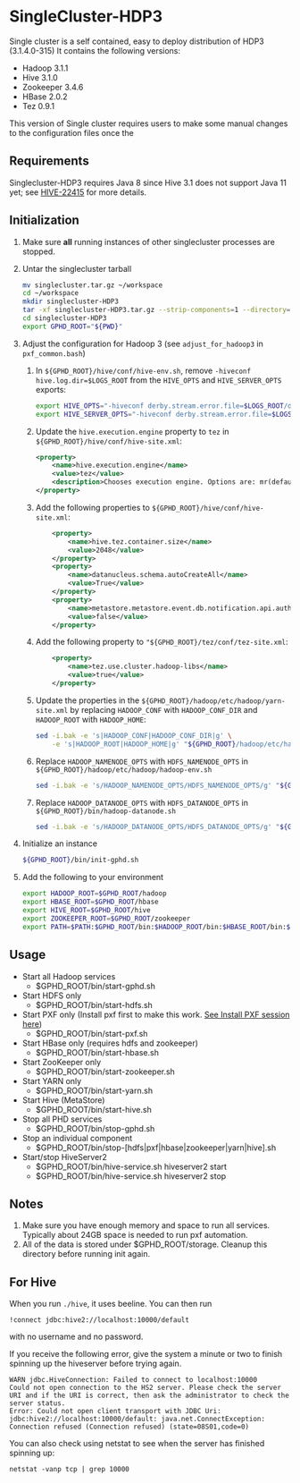 SingleCluster-HDP3
==================

Single cluster is a self contained, easy to deploy distribution of HDP3 (3.1.4.0-315)
It contains the following versions:

- Hadoop 3.1.1
- Hive 3.1.0
- Zookeeper 3.4.6
- HBase 2.0.2
- Tez 0.9.1

This version of Single cluster requires users to make some manual changes to the configuration files once the

Requirements
------------

Singlecluster-HDP3 requires Java 8 since Hive 3.1 does not support Java 11 yet; see [HIVE-22415](https://issues.apache.org/jira/browse/HIVE-22415) for more details.

Initialization
--------------

1. Make sure **all** running instances of other singlecluster processes are stopped.

2. Untar the singlecluster tarball

    ```sh
    mv singlecluster.tar.gz ~/workspace
    cd ~/workspace
    mkdir singlecluster-HDP3
    tar -xf singlecluster-HDP3.tar.gz --strip-components=1 --directory=singlecluster-HDP3
    cd singlecluster-HDP3
    export GPHD_ROOT="${PWD}"
    ```

3. Adjust the configuration for Hadoop 3 (see `adjust_for_hadoop3` in `pxf_common.bash`)
    1. In `${GPHD_ROOT}/hive/conf/hive-env.sh`, remove `-hiveconf hive.log.dir=$LOGS_ROOT` from the `HIVE_OPTS` and `HIVE_SERVER_OPTS` exports:

        ```sh
        export HIVE_OPTS="-hiveconf derby.stream.error.file=$LOGS_ROOT/derby.log -hiveconf javax.jdo.option.ConnectionURL=jdbc:derby:;databaseName=$HIVE_STORAGE_ROOT/metastore_db;create=true"
        export HIVE_SERVER_OPTS="-hiveconf derby.stream.error.file=$LOGS_ROOT/derby.log -hiveconf ;databaseName=$HIVE_STORAGE_ROOT/metastore_db;create=true"
        ```

    2. Update the `hive.execution.engine` property to `tez` in `${GPHD_ROOT}/hive/conf/hive-site.xml`:

        ```xml
        <property>
            <name>hive.execution.engine</name>
            <value>tez</value>
            <description>Chooses execution engine. Options are: mr(default), tez, or spark</description>
        </property>
        ```

    3. Add the following properties to `${GPHD_ROOT}/hive/conf/hive-site.xml`:

        ```xml
            <property>
                <name>hive.tez.container.size</name>
                <value>2048</value>
            </property>
            <property>
                <name>datanucleus.schema.autoCreateAll</name>
                <value>True</value>
            </property>
            <property>
                <name>metastore.metastore.event.db.notification.api.auth</name>
                <value>false</value>
            </property>
        ```

    4. Add the following property to `"${GPHD_ROOT}/tez/conf/tez-site.xml`:

        ```xml
            <property>
                <name>tez.use.cluster.hadoop-libs</name>
                <value>true</value>
            </property>
        ```

    5. Update the properties in the `${GPHD_ROOT}/hadoop/etc/hadoop/yarn-site.xml` by replacing `HADOOP_CONF` with `HADOOP_CONF_DIR` and `HADOOP_ROOT` with `HADOOP_HOME`:

        ```sh
        sed -i.bak -e 's|HADOOP_CONF|HADOOP_CONF_DIR|g' \
            -e 's|HADOOP_ROOT|HADOOP_HOME|g' "${GPHD_ROOT}/hadoop/etc/hadoop/yarn-site.xml"
        ```

    6. Replace `HADOOP_NAMENODE_OPTS` with `HDFS_NAMENODE_OPTS` in `${GPHD_ROOT}/hadoop/etc/hadoop/hadoop-env.sh`

        ```sh
        sed -i.bak -e 's/HADOOP_NAMENODE_OPTS/HDFS_NAMENODE_OPTS/g' "${GPHD_ROOT}/hadoop/etc/hadoop/hadoop-env.sh"
        ```

    7. Replace `HADOOP_DATANODE_OPTS` with `HDFS_DATANODE_OPTS` in `${GPHD_ROOT}/bin/hadoop-datanode.sh`

        ```sh
        sed -i.bak -e 's/HADOOP_DATANODE_OPTS/HDFS_DATANODE_OPTS/g' "${GPHD_ROOT}/bin/hadoop-datanode.sh"
        ```

4. Initialize an instance

    ```sh
    ${GPHD_ROOT}/bin/init-gphd.sh
    ```

5. Add the following to your environment

    ```sh
    export HADOOP_ROOT=$GPHD_ROOT/hadoop
    export HBASE_ROOT=$GPHD_ROOT/hbase
    export HIVE_ROOT=$GPHD_ROOT/hive
    export ZOOKEEPER_ROOT=$GPHD_ROOT/zookeeper
    export PATH=$PATH:$GPHD_ROOT/bin:$HADOOP_ROOT/bin:$HBASE_ROOT/bin:$HIVE_ROOT/bin:$ZOOKEEPER_ROOT/bin
    ```

Usage
-----

- Start all Hadoop services
  - $GPHD_ROOT/bin/start-gphd.sh
- Start HDFS only
  - $GPHD_ROOT/bin/start-hdfs.sh
- Start PXF only (Install pxf first to make this work. [See Install PXF session here](https://cwiki.apache.org/confluence/display/HAWQ/PXF+Build+and+Install))
  - $GPHD_ROOT/bin/start-pxf.sh
- Start HBase only (requires hdfs and zookeeper)
  - $GPHD_ROOT/bin/start-hbase.sh
- Start ZooKeeper only
  - $GPHD_ROOT/bin/start-zookeeper.sh
- Start YARN only
  - $GPHD_ROOT/bin/start-yarn.sh
- Start Hive (MetaStore)
  - $GPHD_ROOT/bin/start-hive.sh
- Stop all PHD services
  - $GPHD_ROOT/bin/stop-gphd.sh
- Stop an individual component
  - $GPHD_ROOT/bin/stop-[hdfs|pxf|hbase|zookeeper|yarn|hive].sh
- Start/stop HiveServer2
  - $GPHD_ROOT/bin/hive-service.sh hiveserver2 start
  - $GPHD_ROOT/bin/hive-service.sh hiveserver2 stop

Notes
-----

1. Make sure you have enough memory and space to run all services. Typically about 24GB space is needed to run pxf automation.
2. All of the data is stored under $GPHD_ROOT/storage. Cleanup this directory before running init again.

For Hive
--------

When you run `./hive`, it uses beeline. You can then run

```shell
!connect jdbc:hive2://localhost:10000/default
```

with no username and no password.

If you receive the following error, give the system a minute or two to finish spinning up the hiveserver before trying again.

```shell
WARN jdbc.HiveConnection: Failed to connect to localhost:10000
Could not open connection to the HS2 server. Please check the server URI and if the URI is correct, then ask the administrator to check the server status.
Error: Could not open client transport with JDBC Uri: jdbc:hive2://localhost:10000/default: java.net.ConnectException: Connection refused (Connection refused) (state=08S01,code=0)
```

You can also check using netstat to see when the server has finished spinning up:

```shell
netstat -vanp tcp | grep 10000
```
